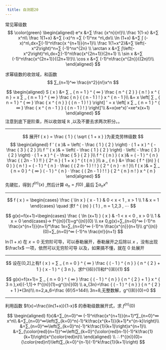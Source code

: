 ```yaml
---
 title: 自测题20
---
```


常见幂级数
$$
\color{green}
\begin{aligned}
e^x      &=∑ \frac {x^n}{n!}\\
\frac 1{1-x} &=∑ x^n\\
\frac 1{1+x} &=∑ (-x)^n =∑ (-1)^nx ^n\,dx\\
\ln (1+x)   &=∑ ∫ (-x)^n\,dx=∑(-1)^n\frac{x ^{n+1}}{n+1}\\
\frac 1{1+x^2}&=∑ \left(-x^2\right)^n=∑ (-1)^nx^{2n} \\
\arctan x   &=∑ ∫\left(-x^2\right)^n\,dx=∑(-1)^n\frac{x^{2n+1}}{2n+1} \\
\sin x    &=∑ (-1)^n\frac{x^{2n+1}}{(2n+1)!}\\
\cos x    &=∑ (-1)^n\frac{x^{2n}}{(2n)!}\\
\end{aligned}
$$

求幂级数的收敛域，和函数
$$
∑_{n=1}^∞ \frac{n^2}{n!}x^n
$$

$$
\begin{aligned}
S ( x )
&= ∑ _ { n = 1 } ^ { ∞ } \frac { n ^ { 2 } } { n ! } x ^ { n } = x ∑ _ { n = 1 } ^ { ∞ } \frac { n } { ( n - 1 ) ! } x ^ { n - 1 }\\
&= x \left[ ∑ _ { n = 1 } ^ { ∞ } \frac { x ^ { n } } { ( n - 1 ) ! } \right] ' = x \left[ x ∑ _ { n = 1 } ^ { ∞ } \frac { x ^ { n - 1 } } { ( n - 1 ) ! } \right]'\\
&=x(xe^x)'=xe^x(x+1)
\end{aligned}
$$
注意到底下是阶乘，所以收敛域 $\mathbb R$ ,以及不要去求两次积分。。

---

$$
展开f ( x ) = \frac { 1 } { \sqrt { 1 + x } }为麦克劳林级数
$$
$$
\begin{aligned}
f ' ( x )& = \left( - \frac { 1 } { 2 } \right) ⋅ ( 1 + x ) ^ { - \frac { 3 } { 2 } }\\
f '' ( x )& = \left( - \frac { 1 } { 2 } \right) ⋅ \left( - \frac { 3 } { 2 } \right) ⋅ ( 1 + x ) ^ { - \frac { 5 } { 2 } }\\
f ^ { ( n ) } ( x )& = ( - 1 ) ^ { n } \frac { ( 2n - 1 ) !! } { 2^ n } ( 1 + x ) ^ { t ( n ) }\\
a _ { n } &= \frac { f ^ {(n) } ( 0 ) } { n ! } = ( - 1 ) ^ { n } ⋅ \frac { ( 2 n- 1 ) ! ! } { 2 ^ { n } ⋅ n ! }\\
f ( x )& = ∑ _ { n = 0 } ^ { ∞ } ( - 1 ) ^ { n } ⋅ \frac { ( 2n - 1 ) ! ! } { 2 ^ { n } n ! } x ^ { n }
\end{aligned}
$$
先硬肛，得到 $f^{(n)}(x)$ ,然后计算 $a_n=f(0)$ ,最后 $∑ a_n x^n$

---

$$
f ( x ) =
\begin{cases}
 \frac { \ln x } { x - 1 } & 0 < x < 1 , x > 1 \\
 1 & x = 1
\end{cases}
\quad 求f ^ { (n) } ( 1 ) , n = 1,2,3 , ⋯
$$

$$
g(x)=f(x+1)=\begin{cases}
 \frac { \ln (x+1) } { x } & -1 < x < 0 , x > 0
 \\ 1 & x = 0
\end{cases}→ f^{(n)}(1)=g^{(n)}(0) \\
x≠ 0,g(x)=∑_{n=0}^∞ (-1)^n \frac{x^{n+1}}{n+1}*\frac 1x=∑_{n=0}^∞ (-1)^n \frac{x^{n}}{n+1}\\
g^{(n)}(0)=∑_{n=0}^∞ (-1)^n \frac{n!}{n+1}
$$

$\ln (1+x)$ 在 $x=0$ 无穷阶可导，可以泰勒展开，泰勒展开之后除以 $x$ ，没有出现 $\frac1x$ 一项，依然可以无穷阶可导
以及，如果搞不懂，就在 $0$ 处展开

---

$$
设在(0,2]上有f ( x ) = ∑ _ { n = 0 } ^ { ∞ } \frac { ( - 1 ) ^ { n } } { n ^ { 2 } + 1 } ( x - 1 ) ^ { 3 n }，求f^{(6)}(1)和f^{(8)}(1)
$$

$$
g(x)=f(x+1)= ∑ _ { n = 0 } ^ { ∞ } \frac { ( - 1 ) ^ { n } } { n ^ { 2 } + 1 } x ^ { 3 n },x∈(-1,1]→ f^{(n)}(1)=g^{(n)}(0) \\
a_{3n}=\frac { ( - 1 ) ^ { n } } { n ^ { 2 } + 1 }*(3n)!\\
n=2,a_6=\frac {6!}5=144\\
3n=8,无整数解，g^{(8)}(0)=0
$$

---

利用函数 $f(x)=\frac{\ln(1+x)}{1-x}$ 的泰勒级数展开式，求 $f^{(n)}(0)$

$$
\begin{aligned}
f(x)&=∑_{n=0}^∞ (-1)^n\frac{x^{n+1}}{n+1}*∑_{n=0}^∞ x^n\\
&=∑_{n=0}^∞\left(∑_{k=0}^n(-1)^k\frac{x^{k+1}}{k+1}*x^{n-k}\right)\\
&=∑_{n=0}^∞\left(∑_{k=0}^n(-1)^k\frac{1}{k+1}\right)x^{n+1}\\
&=∑_{\color{red}{n=1}}^∞\left(∑_{k=0}^{\color{red}n-1}(-1)^k\frac{1}{k+1}\right)x^{\color{red}n}\\
\end{aligned}
\\
∴ f^{(n)}(0)={\color{red}n!}\left(∑_{k=0}^{n-1}(-1)^k\frac{1}{k+1}\right)
$$
